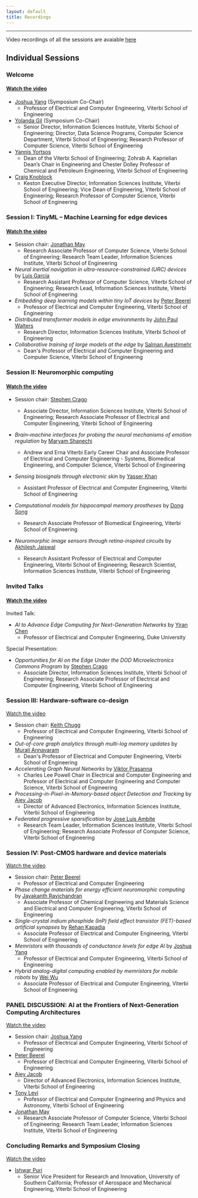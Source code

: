 ```yaml
---
layout: default
title: Recordings
---
```


---

Video recordings of all the sessions are avaiable [here](https://www.youtube.com/watch?v=HfBhmM7_SGI&list=PLknXvJJeEDaKws7jYUdb67K0Gg8yVASdh)

## Individual Sessions

### Welcome

#### [Watch the video](https://youtu.be/HfBhmM7_SGI?si=jbWXJpnLszAyV34I)

- [Joshua Yang](https://viterbi.usc.edu/directory/faculty/Yang/J-Joshua) (Symposium Co-Chair)
  - Professor of Electrical and Computer Engineering, Viterbi School of Engineering
- [Yolanda Gil](https://viterbi.usc.edu/directory/faculty/Gil/Yolanda) (Symposium Co-Chair)
  - Senior Director, Information Sciences Institute, Viterbi School of Engineering; Director, Data Science Programs, Computer Science Department, Viterbi School of Engineering; Research Professor of Computer Science, Viterbi School of Engineering
- [Yannis Yortsos](https://viterbi.usc.edu/directory/faculty/Yortsos/Yannis)
  - Dean of the Viterbi School of Engineering; Zohrab A. Kaprielian Dean’s Chair in Engineering and Chester Dolley Professor of Chemical and Petroleum Engineering, Viterbi School of Engineering
- [Craig Knoblock](https://usc-isi-i2.github.io/knoblock/)
  - Keston Executive Director, Information Sciences Institute, Viterbi School of Engineering; Vice Dean of Engineering, Viterbi School of Engineering; Research Professor of Computer Science, Viterbi School of Engineering

### Session I: TinyML – Machine Learning for edge devices

#### [Watch the video](https://youtu.be/HfBhmM7_SGI?list=PLknXvJJeEDaKws7jYUdb67K0Gg8yVASdh&t=735)

- Session chair: [Jonathan May](https://viterbi.usc.edu/directory/faculty/May/Jonathan)
  - Research Associate Professor of Computer Science, Viterbi School of Engineering; Research Team Leader, Information Sciences Institute, Viterbi School of Engineering
- _Neural inertial navigation in ultra-resource-constrained (URC) devices_ by [Luis Garcia](https://lagarcia.us/)
  - Research Assistant Professor of Computer Science, Viterbi School of Engineering; Research Lead, Information Sciences Institute, Viterbi School of Engineering
- _Embedding deep learning models within tiny IoT devices_ by [Peter Beerel](https://viterbi.usc.edu/directory/faculty/Beerel/Peter)
  - Professor of Electrical and Computer Engineering, Viterbi School of Engineering
- _Distributed transformer models in edge environments_ by [John Paul Walters](https://www.isi.edu/directory/jwalters/)
  - Research Director, Information Sciences Institute, Viterbi School of Engineering
- _Collaborative training of large models at the edge_ by [Salman Avestimehr](https://viterbi.usc.edu/directory/faculty/Avestimehr/Salman)
  - Dean's Professor of Electrical and Computer Engineering and Computer Science, Viterbi School of Engineering

### Session II: Neuromorphic computing

#### [Watch the video](https://www.youtube.com/watch?v=FxwvRGu9lDM&list=PLknXvJJeEDaKws7jYUdb67K0Gg8yVASdh&index=2)

- Session chair: [Stephen Crago](https://viterbi.usc.edu/directory/faculty/Crago/Stephen)
  - Associate Director, Information Sciences Institute, Viterbi School of Engineering; Research Associate Professor of Electrical and Computer Engineering, Viterbi School of Engineering
- _Brain–machine interfaces for probing the neural mechanisms of emotion regulation_ by [Maryam Shanechi](https://viterbi.usc.edu/directory/faculty/Shanechi/Maryam)
  - Andrew and Erna Viterbi Early Career Chair and Associate Professor of Electrical and Computer Engineering - Systems, Biomedical Engineering, and Computer Science, Viterbi School of Engineering
- _Sensing biosignals through electronic skin_ by [Yasser Khan](https://viterbi.usc.edu/directory/faculty/Khan/Yasser)
  - Assistant Professor of Electrical and Computer Engineering, Viterbi School of Engineering
- _Computational models for hippocampal memory prostheses_ by [Dong Song](https://viterbi.usc.edu/directory/faculty/Song/Dong)
  - Research Associate Professor of Biomedical Engineering, Viterbi School of Engineering
- _Neuromorphic image sensors through retina-inspired circuits_ by [Akhilesh Jaiswal](https://viterbi.usc.edu/directory/faculty/Jaiswal/Akhilesh)

  - Research Assistant Professor of Electrical and Computer Engineering, Viterbi School of Engineering; Research Scientist, Information Sciences Institute, Viterbi School of Engineering

### Invited Talks

#### [Watch the video](https://youtu.be/zGr6WhCes7U?list=PLknXvJJeEDaKws7jYUdb67K0Gg8yVASdh)

Invited Talk:

- _AI to Advance Edge Computing for Next-Generation Networks_ by [Yiran Chen](https://ece.duke.edu/faculty/yiran-chen)
  - Professor of Electrical and Computer Engineering, Duke University

Special Presentation:

- _Opportunities for AI on the Edge Under the DOD Microelectronics Commons Program_ by [Stephen Crago](https://viterbi.usc.edu/directory/faculty/Crago/Stephen)
  - Associate Director, Information Sciences Institute, Viterbi School of Engineering; Research Associate Professor of Electrical and Computer Engineering, Viterbi School of Engineering

### Session III: Hardware-software co-design

[Watch the video](https://youtu.be/jve91eaL1V4?list=PLknXvJJeEDaKws7jYUdb67K0Gg8yVASdh)

- Session chair: [Keith Chugg](https://viterbi.usc.edu/directory/faculty/Chugg/Keith)
  - Professor of Electrical and Computer Engineering, Viterbi School of Engineering
- _Out-of-core graph analytics through multi-log memory updates_ by [Murali Annavaram](https://viterbi.usc.edu/directory/faculty/Annavaram/Murali)
  - Dean's Professor of Electrical and Computer Engineering, Viterbi School of Engineering
- _Accelerating Graph Neural Networks_ by [Viktor Prasanna](https://viterbi.usc.edu/directory/faculty/Prasanna/Viktor)
  - Charles Lee Powell Chair in Electrical and Computer Engineering and Professor of Electrical and Computer Engineering and Computer Science, Viterbi School of Engineering
- _Processing-in-Pixel-in-Memory-based object Detection and Tracking_ by [Ajey Jacob](https://www.isi.edu/directory/ajey/)
  - Director of Advanced Electronics, Information Sciences Institute, Viterbi School of Engineering
- _Federated progressive sparsification_ by [Jose Luis Ambite](https://viterbi.usc.edu/directory/faculty/Ambite-Molina/Jose-Luis)
  - Research Team Leader, Information Sciences Institute, Viterbi School of Engineering; Research Associate Professor of Computer Science, Viterbi School of Engineering

### Session IV: Post-CMOS hardware and device materials

[Watch the video](https://youtu.be/jceEt4OYWGg?list=PLknXvJJeEDaKws7jYUdb67K0Gg8yVASdh)

- Session chair: [Peter Beerel](https://viterbi.usc.edu/directory/faculty/Beerel/Peter)
  - Professor of Electrical and Computer Engineering
- _Phase change materials for energy efficient neuromorphic computing_ by [Jayakanth Ravichandran](https://viterbi.usc.edu/directory/faculty/Ravichandran/Jayakanth)
  - Associate Professor of Chemical Engineering and Materials Science and Electrical and Computer Engineering, Viterbi School of Engineering
- _Single-crystal indium phosphide (InP) field effect transistor (FET)-based artificial synapses_ by [Rehan Kapadia](https://viterbi.usc.edu/directory/faculty/Kapadia/Rehan)
  - Associate Professor of Electrical and Computer Engineering, Viterbi School of Engineering
- _Memristors with thousands of conductance levels for edge AI_ by [Joshua Yang](https://viterbi.usc.edu/directory/faculty/Yang/J-Joshua)
  - Professor of Electrical and Computer Engineering, Viterbi School of Engineering
- _Hybrid analog-digital computing enabled by memristors for mobile robots_ by [Wei Wu](https://viterbi.usc.edu/directory/faculty/Wu/Wei)
  - Associate Professor of Electrical and Computer Engineering, Viterbi School of Engineering

### PANEL DISCUSSION: AI at the Frontiers of Next-Generation Computing Architectures

[Watch the video](https://www.youtube.com/watch?v=x7rb10wGQkA)

- Session chair: [Joshua Yang](https://viterbi.usc.edu/directory/faculty/Yang/J-Joshua)
  - Professor of Electrical and Computer Engineering, Viterbi School of Engineering
- [Peter Beerel](https://viterbi.usc.edu/directory/faculty/Beerel/Peter)
  - Professor of Electrical and Computer Engineering, Viterbi School of Engineering
- [Ajey Jacob](https://www.isi.edu/directory/ajey/)
  - Director of Advanced Electronics, Information Sciences Institute, Viterbi School of Engineering
- [Tony Levi](https://viterbi.usc.edu/directory/faculty/Levi/Anthony)
  - Professor of Electrical and Computer Engineering and Physics and Astronomy, Viterbi School of Engineering
- [Jonathan May](https://viterbi.usc.edu/directory/faculty/May/Jonathan)
  - Research Associate Professor of Computer Science, Viterbi School of Engineering; Research Team Leader, Information Sciences Institute, Viterbi School of Engineering

### Concluding Remarks and Symposium Closing

[Watch the video](https://youtu.be/x7rb10wGQkA?list=PLknXvJJeEDaKws7jYUdb67K0Gg8yVASdh&t=3000)

- [Ishwar Puri](https://viterbi.usc.edu/directory/faculty/Puri/Ishwar)
  - Senior Vice President for Research and Innovation, University of Southern California; Professor of Aerospace and Mechanical Engineering, Viterbi School of Engineering
